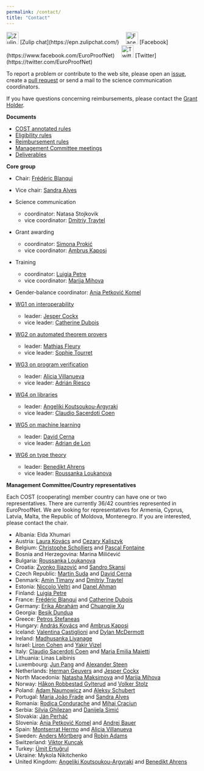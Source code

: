 ```yaml
---
permalink: /contact/
title: "Contact"
---
```


<img src="/assets/images/zulip.svg" width='32px' alt="Zulip icon"/>
[Zulip chat](https://epn.zulipchat.com/)&emsp;
<img src="/assets/images/icons8-facebook-48.png" width='32px' alt="Facebook icon"/>
[Facebook](https://www.facebook.com/EuroProofNet)&emsp;
<img src="/assets/images/Twitter.svg" width='32px' alt="Twitter icon"/>
[Twitter](https://twitter.com/EuroProofNet)

To report a problem or contribute to the web site, please open an [issue](https://github.com/EuroProofNet/europroofnet.github.io/issues), create a [pull request](https://github.com/EuroProofNet/europroofnet.github.io) or send a mail to the science communication coordinators.

If you have questions concerning reimbursements, please contact
the [Grant Holder](mailto:saf-saclay-recettes@inria.fr).

**Documents**

- [COST annotated rules](https://www.cost.eu/Annotated_Rules_for_COST_Actions_C)
- [Eligibility rules](../eligibility)
- [Reimbursement rules](../reimbursement-rules)
- [Management Committee meetings](../mc-meetings)
- [Deliverables](../deliverables)

**Core group**

- Chair: [Frédéric Blanqui](https://blanqui.gitlabpages.inria.fr/)
- Vice chair: [Sandra Alves](https://www.dcc.fc.up.pt/~sandra/)

- Science communication
  * coordinator: Natasa Stojkovik
  * vice coordinator: [Dmitriy Traytel](https://traytel.bitbucket.io/)

- Grant awarding
  * coordinator: [Simona Prokić](http://imft.ftn.uns.ac.rs/simona/)
  * vice coordinator: [Ambrus Kaposi](https://akaposi.github.io/)

- Training
  * coordinator: [Luigia Petre](http://users.abo.fi/lpetre/)
  * vice coordinator: [Marija Mihova](https://finki.ukim.mk/en/staff/marija-mihova)

- Gender-balance coordinator: [Anja Petković Komel](https://anjapetkovic.com/)

- [WG1 on interoperability](/wg1)
  * leader: [Jesper Cockx](https://jesper.sikanda.be/)
  * vice leader: [Catherine Dubois](http://web4.ensiie.fr/~catherine.dubois/)

- [WG2 on automated theorem provers](/wg2)
  * leader: [Mathias Fleury](https://cca.informatik.uni-freiburg.de/fleury/)
  * vice leader: [Sophie Tourret](https://www.mpi-inf.mpg.de/departments/automation-of-logic/people/sophie-tourret)
  
- [WG3 on program verification](/wg3)
  * leader: [Alicia Villanueva](http://personales.upv.es/alvilga1/)
  * vice leader: [Adrián Riesco](https://maude.ucm.es/~adrian/)

- [WG4 on libraries](/wg4)
  * leader: [Angeliki Koutsoukou-Argyraki](https://www.cl.cam.ac.uk/~ak2110/)
  * vice leader: [Claudio Sacerdoti Coen](http://www.cs.unibo.it/~sacerdot/)

- [WG5 on machine learning](/wg5)
  * leader: [David Cerna](https://www.cs.cas.cz/dcerna/)
  * vice leader: [Adrian de Lon](https://adelon.net)

- [WG6 on type theory](/wg6)
  * leader: [Benedikt Ahrens](https://benediktahrens.gitlab.io/)
  * vice leader: [Roussanka Loukanova](https://staff.math.su.se/rloukanova/)

**Management Committee/Country representatives**

Each COST (cooperating) member country can have one or two representatives. There are currently 36/42 countries represented in EuroProofNet. We are looking for representatives for Armenia, Cyprus, Latvia, Malta, the Republic of Moldova, Montenegro. If you are interested, please contact the chair.

- Albania: Elda Xhumari
- Austria: [Laura Kovács](http://lkovacs.com/) and [Cezary Kaliszyk](http://cl-informatik.uibk.ac.at/cek/)
- Belgium: [Christophe Scholliers](https://users.ugent.be/~chscholl/) and [Pascal Fontaine](https://people.montefiore.uliege.be/pfontain/)
- Bosnia and Herzegovina: Marina Milićević
- Bulgaria: [Roussanka Loukanova](https://staff.math.su.se/rloukanova/)
- Croatia: [Zvonko Iljazović](https://www.pmf.unizg.hr/en/zvonko.iljazovic) and [Sandro Skansi](https://www.hrstud.unizg.hr/staff/sandro.skansi)
- Czech Republic: [Martin Suda](http://people.ciirc.cvut.cz/~sudamar2/) and [David Cerna](https://www.cs.cas.cz/staff/dcerna/)
- Denmark: [Amin Timany](https://cs.au.dk/~timany/) and [Dmitriy Traytel](https://traytel.bitbucket.io/)
- Estonia: [Niccolo Veltri](https://niccoloveltri.github.io/) and [Danel Ahman](https://danel.ahman.ee/)
- Finland: [Luigia Petre](http://users.abo.fi/lpetre/)
- France: [Frédéric Blanqui](https://blanqui.gitlabpages.inria.fr/) and [Catherine Dubois](http://web4.ensiie.fr/~catherine.dubois/)
- Germany: [Erika Ábrahám](https://ths.rwth-aachen.de/people/erika-abraham/) and [Chuangjie Xu](https://cj-xu.github.io/)
- Georgia: [Besik Dundua](https://www.kiu.edu.ge/?m=325)
- Greece: [Petros Stefaneas](https://ntua.academia.edu/PStefaneas)
- Hungary: [András Kovács](https://orcid.org/0000-0002-6375-9781) and [Ambrus Kaposi](https://akaposi.github.io/)
- Iceland: [Valentina Castiglioni](https://sites.google.com/view/valentinacastiglioni/home) and [Dylan McDermott](https://dylanm.org/)
- Ireland: [Madhusanka Liyanage](https://sites.google.com/view/madhusanka/home)
- Israel: [Liron Cohen](https://in.bgu.ac.il/en/Pages/Liron-Cohen.aspx) and [Yakir Vizel](http://www.cs.technion.ac.il/~yvizel/)
- Italy: [Claudio Sacerdoti Coen](http://www.cs.unibo.it/~sacerdot/) and [Maria Emilia Maietti](https://www.math.unipd.it/~maietti/)
- Lithuania: Linas Laibinis
- Luxembourg: [Jun Pang](https://satoss.uni.lu/members/jun/) and [Alexander Steen](https://www.alexandersteen.de/)
- Netherlands: [Herman Geuvers](http://www.cs.ru.nl/~herman/) and [Jesper Cockx](https://jesper.sikanda.be/)
- North Macedonia: [Natasha Maksimova](https://scholar.ugd.edu.mk/nmaksimova) and [Marija Mihova](https://finki.ukim.mk/en/staff/marija-mihova)
- Norway: [Håkon Robbestad Gylterud](https://hakon.gylterud.net/) and [Volker Stolz](https://ict.hvl.no/people/volker-stolz/)
- Poland: [Adam Naumowicz](http://math.uwb.edu.pl/~adamn/) and [Aleksy Schubert](https://www.mimuw.edu.pl/~alx/)
- Portugal: [Maria João Frade](https://haslab.uminho.pt/mjf/) and [Sandra Alves](https://www.dcc.fc.up.pt/~sandra/)
- Romania: [Rodica Condurache](https://profs.info.uaic.ro/~rodica.condurache/) and [Mihai Craciun](http://www.cs.ubbcluj.ro/~craciunf/)
- Serbia: [Silvia Ghilezan](http://imft.ftn.uns.ac.rs/~silvia/) and [Danijela Simić](http://poincare.matf.bg.ac.rs/~danijela/) 
- Slovakia: [Ján Perháč](https://kpi.fei.tuke.sk/en/person/jan-perhac)
- Slovenia: [Anja Petković Komel](https://anjapetkovic.com/) and [Andrej Bauer](http://www.andrej.com/)
- Spain: [Montserrat Hermo](http://www.sc.ehu.es/jiwhehum2/LoRea/Mhermo/research.html) and [Alicia Villanueva](http://personales.upv.es/alvilga1/)
- Sweden: [Anders Mörtberg](https://staff.math.su.se/anders.mortberg/) and [Robin Adams](https://www.chalmers.se/en/staff/Pages/robinad.aspx)
- Switzerland: [Viktor Kuncak](https://lara.epfl.ch/~kuncak/)
- Turkey: [Ümit Ertuğrul](https://avesis.ktu.edu.tr/uertugrul/)
- Ukraine: Mykola Nikitchenko
- United Kingdom: [Angeliki Koutsoukou-Argyraki](https://www.cl.cam.ac.uk/~ak2110/) and [Benedikt Ahrens](https://benediktahrens.gitlab.io/)
